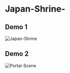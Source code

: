 # Japan-Shrine-

## Demo 1

![Japan-Shrine](./src/assets/)

## Demo 2

![Portal-Scene](./src/assets/)
